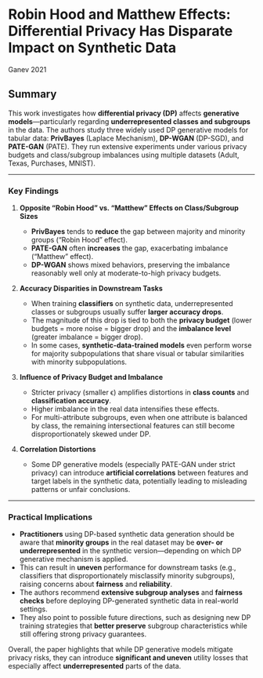 # Robin Hood and Matthew Effects: Differential Privacy Has Disparate Impact on Synthetic Data

Ganev
2021

## Summary

This work investigates how **differential privacy (DP)** affects **generative models**—particularly regarding **underrepresented classes and subgroups** in the data. The authors study three widely used DP generative models for tabular data: **PrivBayes** (Laplace Mechanism), **DP-WGAN** (DP-SGD), and **PATE-GAN** (PATE). They run extensive experiments under various privacy budgets and class/subgroup imbalances using multiple datasets (Adult, Texas, Purchases, MNIST).

---

### Key Findings

1. **Opposite “Robin Hood” vs. “Matthew” Effects on Class/Subgroup Sizes**

   - **PrivBayes** tends to **reduce** the gap between majority and minority groups (“Robin Hood” effect).
   - **PATE-GAN** often **increases** the gap, exacerbating imbalance (“Matthew” effect).
   - **DP-WGAN** shows mixed behaviors, preserving the imbalance reasonably well only at moderate-to-high privacy budgets.

2. **Accuracy Disparities in Downstream Tasks**

   - When training **classifiers** on synthetic data, underrepresented classes or subgroups usually suffer **larger accuracy drops**.
   - The magnitude of this drop is tied to both the **privacy budget** (lower budgets = more noise = bigger drop) and the **imbalance level** (greater imbalance = bigger drop).
   - In some cases, **synthetic-data-trained models** even perform worse for majority subpopulations that share visual or tabular similarities with minority subpopulations.

3. **Influence of Privacy Budget and Imbalance**

   - Stricter privacy (smaller ϵ) amplifies distortions in **class counts** and **classification accuracy**.
   - Higher imbalance in the real data intensifies these effects.
   - For multi-attribute subgroups, even when one attribute is balanced by class, the remaining intersectional features can still become disproportionately skewed under DP.

4. **Correlation Distortions**
   - Some DP generative models (especially PATE-GAN under strict privacy) can introduce **artificial correlations** between features and target labels in the synthetic data, potentially leading to misleading patterns or unfair conclusions.

---

### Practical Implications

- **Practitioners** using DP-based synthetic data generation should be aware that **minority groups** in the real dataset may be **over- or underrepresented** in the synthetic version—depending on which DP generative mechanism is applied.
- This can result in **uneven** performance for downstream tasks (e.g., classifiers that disproportionately misclassify minority subgroups), raising concerns about **fairness** and **reliability**.
- The authors recommend **extensive subgroup analyses** and **fairness checks** before deploying DP-generated synthetic data in real-world settings.
- They also point to possible future directions, such as designing new DP training strategies that **better preserve** subgroup characteristics while still offering strong privacy guarantees.

Overall, the paper highlights that while DP generative models mitigate privacy risks, they can introduce **significant and uneven** utility losses that especially affect **underrepresented** parts of the data.
